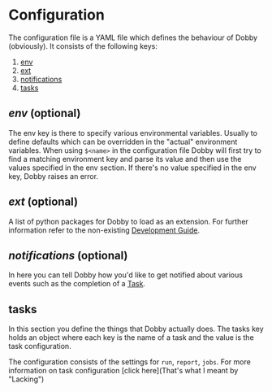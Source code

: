 # Configuration
 The configuration file is a YAML file which defines the behaviour of Dobby (obviously).
 It consists of the following keys:
 
 1. [env](#env-optional)
 2. [ext](#ext-optional)
 3. [notifications](#notifications-optional)
 4. [tasks](#tasks)
 
 ## *env* (optional)
  The env key is there to specify various environmental variables.
  Usually to define defaults which can be overridden in the "actual" environment variables.
  When using `$<name>` in the configuration file Dobby will first try
  to find a matching environment key and parse its value and then use the values
  specified in the env section.
  If there's no value specified in the env key, Dobby raises an error.
 
 ## *ext* (optional)
  A list of python packages for Dobby to load as an extension. For further information refer to the non-existing [Development Guide]().
 
 ## *notifications* (optional)
  In here you can tell Dobby how you'd like to get notified about various events such as the completion of a [Task](#tasks).
 
 ## tasks
  In this section you define the things that Dobby actually does.
  The tasks key holds an object where each key is the name of a task and the value is the task configuration.
  
  The configuration consists of the settings for `run`, `report`, `jobs`.
  For more information on task configuration [click here](That's what I meant by "Lacking")
